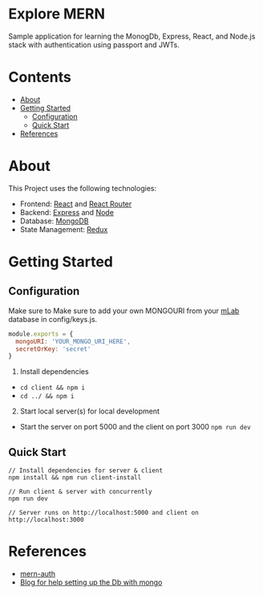 # Explore MERN
Sample application for learning the MonogDb, Express, React, and Node.js stack with authentication using passport and JWTs.
# Contents
* [About](#About)
* [Getting Started](#Getting-Started)
	* [Configuration](#Configuration)
	* [Quick Start](#Quick-Start)
* [References](#References)
# About
This Project uses the following technologies:
* Frontend: [React](https://reactjs.org/) and [React Router](https://reactrouter.com/)
* Backend: [Express](https://expressjs.com/) and [Node](https://nodejs.org/en/)
* Database: [MongoDB](https://www.mongodb.com)
* State Management: [Redux](https://redux.js.org/)
# Getting Started
## Configuration
Make sure to Make sure to add your own MONGOURI from your [mLab](https://mlab.com/) database in config/keys.js.
```javascript
module.exports = {
  mongoURI: 'YOUR_MONGO_URI_HERE',
  secretOrKey: 'secret'
}
```
1. Install dependencies
* ```cd client && npm i```
* ```cd ../ && npm i```
2. Start local server(s) for local development
* Start the server on port 5000 and the client on port 3000 ```npm run dev```
## Quick Start
```
// Install dependencies for server & client
npm install && npm run client-install

// Run client & server with concurrently
npm run dev

// Server runs on http://localhost:5000 and client on http://localhost:3000
```
# References
* [mern-auth](https://github.com/rishipr/mern-auth/)
* [Blog for help setting up the Db with mongo](https://blog.bitsrc.io/build-a-login-auth-app-with-mern-stack-part-1-c405048e3669)